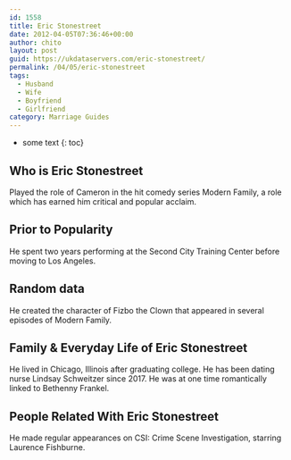 ```yaml
---
id: 1558
title: Eric Stonestreet
date: 2012-04-05T07:36:46+00:00
author: chito
layout: post
guid: https://ukdataservers.com/eric-stonestreet/
permalink: /04/05/eric-stonestreet
tags:
  - Husband
  - Wife
  - Boyfriend
  - Girlfriend
category: Marriage Guides
---
```


* some text
{: toc}


## Who is  Eric Stonestreet
                  
                  
                  
Played the role of Cameron in the hit comedy series Modern Family, a role which has earned him critical and popular acclaim.
                  
                
                
                
## Prior to Popularity 
                  
                  
                  
He spent two years performing at the Second City Training Center before moving to Los Angeles.
                  
                
                
                
## Random data 
                  
                  
                  
He created the character of Fizbo the Clown that appeared in several episodes of Modern Family.
                  
                
                
                
## Family & Everyday Life of Eric Stonestreet
                  
                  
                  
He lived in Chicago, Illinois after graduating college. He has been dating nurse Lindsay Schweitzer since 2017. He was at one time romantically linked to Bethenny Frankel.
                  
                
                
                
## People Related With  Eric Stonestreet
                  
                  
                  
He made regular appearances on CSI: Crime Scene Investigation, starring Laurence Fishburne.
                  
                
              
            
          
          
          
    
    
  
